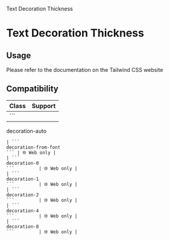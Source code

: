 Text Decoration Thickness

# Text Decoration Thickness

## Usage

Please refer to the documentation on the Tailwind CSS website

## Compatibility

| Class                        | Support     |
| ---------------------------- | ----------- |
| ```
decoration-auto
```      | 🌐 Web only |
| ```
decoration-from-font
``` | 🌐 Web only |
| ```
decoration-0
```         | 🌐 Web only |
| ```
decoration-1
```         | 🌐 Web only |
| ```
decoration-2
```         | 🌐 Web only |
| ```
decoration-4
```         | 🌐 Web only |
| ```
decoration-8
```         | 🌐 Web only |
